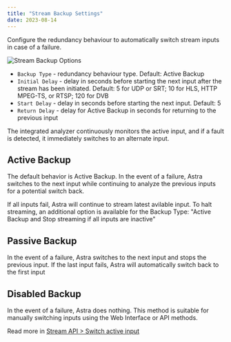 ```yaml
---
title: "Stream Backup Settings"
date: 2023-08-14
---
```


Configure the redundancy behaviour to automatically switch stream inputs in case of a failure.

![Stream Backup Options](https://cdn.cesbo.com/help/astra/admin-guide/stream/backup.png)

- `Backup Type` - redundancy behaviour type. Default: Active Backup
- `Initial Delay` - delay in seconds before starting the next input after the stream has been initiated. Default: 5 for UDP or SRT; 10 for HLS, HTTP MPEG-TS, or RTSP; 120 for DVB
- `Start Delay` - delay in seconds before starting the next input. Default: 5
- `Return Delay` - delay for Active Backup in seconds for returning to the previous input

The integrated analyzer continuously monitors the active input, and if a fault is detected, it immediately switches to an alternate input.

## Active Backup

The default behavior is Active Backup. In the event of a failure, Astra switches to the next input while continuing to analyze the previous inputs for a potential switch back.

If all inputs fail, Astra will continue to stream latest avilable input. To halt streaming, an additional option is available for the Backup Type: "Active Backup and Stop streaming if all inputs are inactive"

## Passive Backup

In the event of a failure, Astra switches to the next input and stops the previous input. If the last input fails, Astra will automatically switch back to the first input

## Disabled Backup

In the event of a failure, Astra does nothing. This method is suitable for manually switching inputs using the Web Interface or API methods.

Read more in [Stream API > Switch active input](/astra/admin-guide/api/stream#switch-active-input)
